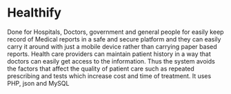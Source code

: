 # Healthify
Done for Hospitals, Doctors, government and general people for easily keep record of Medical reports in a safe and secure platform and they can easily carry it around with just a mobile device rather than carrying paper based reports. Health care providers can maintain patient history in a way that doctors can easily get access to the information. Thus the system avoids the factors that affect the quality of patient care such as repeated prescribing and tests which increase cost and time of treatment. It uses PHP, json and MySQL
